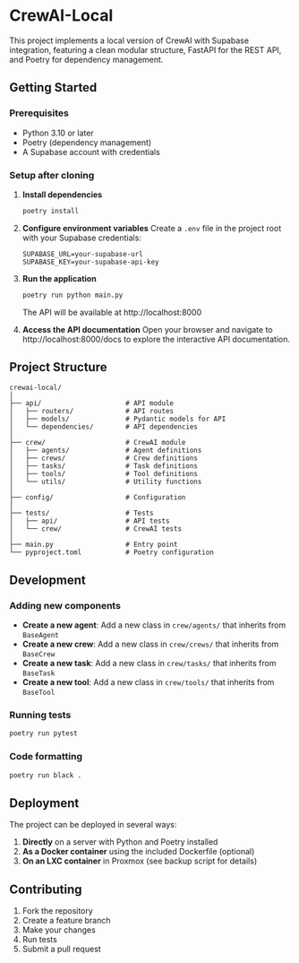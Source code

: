 # CrewAI-Local

This project implements a local version of CrewAI with Supabase integration, featuring a clean modular structure, FastAPI for the REST API, and Poetry for dependency management.

## Getting Started

### Prerequisites

- Python 3.10 or later
- Poetry (dependency management)
- A Supabase account with credentials

### Setup after cloning

1. **Install dependencies**
   ```bash
   poetry install
   ```

2. **Configure environment variables**
   Create a `.env` file in the project root with your Supabase credentials:
   ```
   SUPABASE_URL=your-supabase-url
   SUPABASE_KEY=your-supabase-api-key
   ```

3. **Run the application**
   ```bash
   poetry run python main.py
   ```
   The API will be available at http://localhost:8000

4. **Access the API documentation**
   Open your browser and navigate to http://localhost:8000/docs to explore the interactive API documentation.

## Project Structure

```
crewai-local/
│
├── api/                     # API module
│   ├── routers/             # API routes
│   ├── models/              # Pydantic models for API
│   └── dependencies/        # API dependencies
│
├── crew/                    # CrewAI module
│   ├── agents/              # Agent definitions
│   ├── crews/               # Crew definitions
│   ├── tasks/               # Task definitions
│   ├── tools/               # Tool definitions
│   └── utils/               # Utility functions
│
├── config/                  # Configuration
│
├── tests/                   # Tests
│   ├── api/                 # API tests
│   └── crew/                # CrewAI tests
│
├── main.py                  # Entry point
└── pyproject.toml           # Poetry configuration
```

## Development

### Adding new components

- **Create a new agent**: Add a new class in `crew/agents/` that inherits from `BaseAgent`
- **Create a new crew**: Add a new class in `crew/crews/` that inherits from `BaseCrew`
- **Create a new task**: Add a new class in `crew/tasks/` that inherits from `BaseTask`
- **Create a new tool**: Add a new class in `crew/tools/` that inherits from `BaseTool`

### Running tests

```bash
poetry run pytest
```

### Code formatting

```bash
poetry run black .
```

## Deployment

The project can be deployed in several ways:

1. **Directly** on a server with Python and Poetry installed
2. **As a Docker container** using the included Dockerfile (optional)
3. **On an LXC container** in Proxmox (see backup script for details)

## Contributing

1. Fork the repository
2. Create a feature branch
3. Make your changes
4. Run tests
5. Submit a pull request